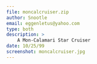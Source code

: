 ```yaml
---
file: moncalcruiser.zip
author: Snootle
email: eggenletus@yahoo.com
type: both
description: >
    A Mon-Calamari Star Cruiser
date: 10/25/99
screenshot: moncalcruiser.jpg
---
```

